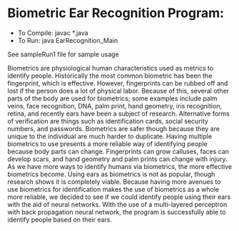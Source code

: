 # Biometric Ear Recognition Program:

- To Compile:
    javac *.java
- To Run:
    java EarRecognition_Main

See sampleRun1 file for sample usage

Biometrics are physiological human characteristics used as metrics to identify people. Historically the most common biometric has been the fingerprint, which is effective. However, fingerprints can be rubbed off and lost if the person does a lot of physical labor. Because of this, several other parts of the body are used for biometrics; some examples include palm veins, face recognition, DNA, palm print, hand geometry, iris recognition, retina, and recently ears have been a subject of research. Alternative forms of verification are things such as identification cards, social security numbers, and passwords. Biometrics are safer though because they are unique to the individual are much harder to duplicate.
	Having multiple biometrics to use presents a more reliable way of identifying people because body parts can change. Fingerprints can grow calluses, faces can develop scars, and hand geometry and palm prints can change with injury. As we have more ways to identify humans via biometrics, the more effective biometrics become. Using ears as biometrics is not as popular, though research shows it is completely viable. Because having more avenues to use biometrics for identification makes the use of biometrics as a whole more reliable, we decided to see if we could identify people using their ears with the aid of neural networks. With the use of a multi-layered perceptron with back propagation neural network, the program is successfully able to identify people based on their ears.
